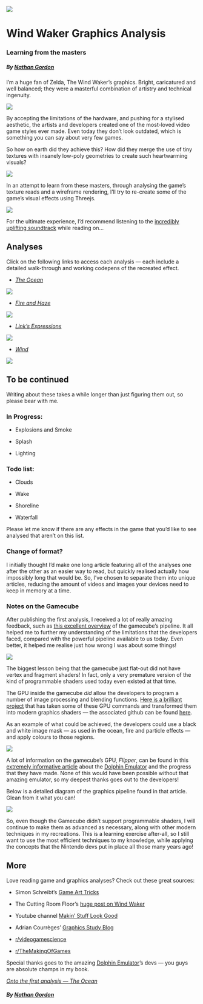 ![](https://windwaker.graphics/assets/images/index/header.jpeg)

# Wind Waker Graphics Analysis

### Learning from the masters

##### *By [Nathan Gordon](https://twitter.com/gordonnl)*

I’m a huge fan of Zelda, The Wind Waker’s graphics. Bright, caricatured and well balanced; they were a masterful combination of artistry and technical ingenuity.

![](https://windwaker.graphics/assets/images/index/sail.jpeg)

By accepting the limitations of the hardware, and pushing for a stylised aesthetic, the artists and developers created one of the most-loved video game styles ever made. Even today they don’t look outdated, which is something you can say about very few games.

So how on earth did they achieve this? How did they merge the use of tiny textures with insanely low-poly geometries to create such heartwarming visuals?

![](https://windwaker.graphics/assets/images/index/orb.jpeg)

In an attempt to learn from these masters, through analysing the game’s texture reads and a wireframe rendering, I’ll try to re-create some of the game’s visual effects using Threejs.

![](https://windwaker.graphics/assets/images/index/battle.jpeg)

For the ultimate experience, I’d recommend listening to the [incredibly uplifting soundtrack](https://www.youtube.com/watch?v=KnJiC8FeI2I) while reading on…

## Analyses

Click on the following links to access each analysis — each include a detailed walk-through and working codepens of the recreated effect.

* [*The Ocean*](https://windwaker.graphics/the-ocean)

![](https://windwaker.graphics/assets/images/index/ocean.jpeg)

* [*Fire and Haze*](https://windwaker.graphics/fire-and-haze)

![](https://windwaker.graphics/assets/images/index/fire-and-haze.jpeg)

* [*Link’s Expressions*](https://windwaker.graphics/links-expressions)

![](https://windwaker.graphics/assets/images/index/links-expressions.jpeg)

* [*Wind*](https://windwaker.graphics/wind)

![](https://windwaker.graphics/assets/images/index/wind.jpeg)

## To be continued

Writing about these takes a while longer than just figuring them out, so please bear with me.

### In Progress:

* Explosions and Smoke

* Splash

* Lighting

### Todo list:

* Clouds

* Wake

* Shoreline

* Waterfall

Please let me know if there are any effects in the game that you’d like to see analysed that aren’t on this list.

### Change of format?

I initially thought I’d make one long article featuring all of the analyses one after the other as an easier way to read, but quickly realised actually how impossibly long that would be. So, I’ve chosen to separate them into unique articles, reducing the amount of videos and images your devices need to keep in memory at a time.

### Notes on the Gamecube

After publishing the first analysis, I received a lot of really amazing feedback, such as [this excellent overview](https://www.reddit.com/r/programming/comments/5cffew/wind_waker_graphics_analysis/d9wqpar/) of the gamecube’s pipeline. It all helped me to further my understanding of the limitations that the developers faced, compared with the powerful pipeline available to us today. Even better, it helped me realise just how wrong I was about some things!

![](https://windwaker.graphics/assets/images/index/gamecube.jpeg)

The biggest lesson being that the gamecube just flat-out did not have vertex and fragment shaders! In fact, only a very premature version of the kind of programmable shaders used today even existed at that time.

The GPU inside the gamecube *did* allow the developers to program a number of image processing and blending functions. [Here is a brilliant project](http://magcius.github.io/bmdview.js/bmdview.html) that has taken some of these GPU commands and transformed them into modern graphics shaders — the associated github can be found [here](https://github.com/magcius/bmdview).

As an example of what could be achieved, the developers could use a black and white image mask — as used in the ocean, fire and particle effects — and apply colours to those regions.

![](https://windwaker.graphics/assets/images/index/smoke.jpeg)

A lot of information on the gamecube’s GPU, *Flipper*, can be found in this [extremely informative article](https://dolphin-emu.org/blog/2014/03/15/pixel-processing-problems/) about the [Dolphin Emulator](https://dolphin-emu.org/) and the progress that they have made. None of this would have been possible without that amazing emulator, so my deepest thanks goes out to the developers!

Below is a detailed diagram of the graphics pipeline found in that article. Glean from it what you can!

![](https://windwaker.graphics/assets/images/index/pipeline.jpeg)

So, even though the Gamecube didn’t support programmable shaders, I will continue to make them as advanced as necessary, along with other modern techniques in my recreations. This is a learning exercise after-all, so I still want to use the most efficient techniques to my knowledge, while applying the concepts that the Nintendo devs put in place all those many years ago!

## More

Love reading game and graphics analyses? Check out these great sources:

* Simon Schreibt’s [Game Art Tricks](https://simonschreibt.de/game-art-tricks/)

* The Cutting Room Floor’s [huge post on Wind Waker](https://tcrf.net/The_Legend_of_Zelda:_The_Wind_Waker)

* Youtube channel [Makin’ Stuff Look Good](https://www.youtube.com/channel/UCEklP9iLcpExB8vp_fWQseg)

* Adrian Courrèges’ [Graphics Study Blog](http://www.adriancourreges.com/blog/)

* [r/videogamescience](https://www.reddit.com/r/videogamescience/)

* [r/TheMakingOfGames](https://www.reddit.com/r/TheMakingOfGames/)

Special thanks goes to the amazing [Dolphin Emulator](https://dolphin-emu.org/)’s devs — you guys are absolute champs in my book.

[*Onto the first analysis — The Ocean*](https://windwaker.graphics/the-ocean)

##### *By [Nathan Gordon](https://twitter.com/gordonnl)*